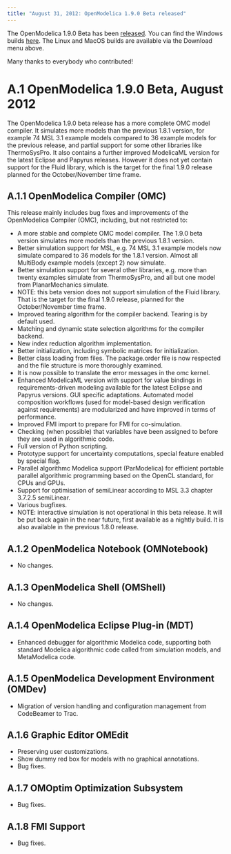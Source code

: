 ```yaml
---
title: "August 31, 2012: OpenModelica 1.9.0 Beta released"
---
```

The OpenModelica 1.9.0 Beta has been <a href="http://build.openmodelica.org/omc/builds/windows/releases/1.9.0/beta" target="_blank">released</a>. You can find the Windows builds&nbsp;<a href="http://build.openmodelica.org/omc/builds/windows/releases/1.9.0/beta" target="_blank">here</a>. The Linux and MacOS builds are available via the Download menu above.

Many thanks to everybody who contributed!

# <span lang="SV">A.1<span style="font: 7pt;"> </span></span><span lang="SV">OpenModelica 1.9.0 Beta, August 2012</span>

The OpenModelica 1.9.0 beta release has a more complete OMC model compiler. It simulates more models than the previous 1.8.1 version, for example 74 MSL 3.1 example models compared to 36 example models for the previous release, and partial support for some other libraries like ThermoSysPro. It also contains a further improved ModelicaML version for the latest Eclipse and Papyrus releases. However it does not yet contain support for the Fluid library, which is the target for the final 1.9.0 release planned for the October/November time frame.

## <span lang="SV">A.1.1<span style="font: 7pt;"> </span></span><span lang="SV">OpenModelica Compiler (OMC)</span>

This release mainly includes bug fixes and improvements of the OpenModelica Compiler (OMC), including, but not restricted to:

  * A more stable and complete OMC model compiler. The 1.9.0 beta version simulates more models than the previous 1.8.1 version.
  * Better simulation support for MSL, e.g. 74 MSL 3.1 example models now simulate compared to 36 models for the 1.8.1 version. Almost all MultiBody example models (except 2) now simulate.
  * Better simulation support for several other libraries, e.g. more than twenty examples simulate from ThermoSysPro, and all but one model from PlanarMechanics simulate.
  * NOTE: this beta version does not support simulation of the Fluid library. That is the target for the final 1.9.0 release, planned for the October/November time frame.
  * Improved tearing algorithm for the compiler backend. Tearing is by default used.
  * Matching and dynamic state selection algorithms for the compiler backend.
  * New index reduction algorithm implementation.
  * Better initialization, including symbolic matrices for initialization.
  * Better class loading from files. The package.order file is now respected and the file structure is more thoroughly examined.
  * It is now possible to translate the error messages in the omc kernel.
  * Enhanced ModelicaML version with support for value bindings in requirements-driven modeling available for the latest Eclipse and Papyrus versions. GUI specific adaptations. Automated model composition workflows (used for model-based design verification against requirements) are modularized and have improved in terms of performance.
  * Improved FMI import to prepare for FMI for co-simulation.
  * Checking (when possible) that variables have been assigned to before they are used in algorithmic code.
  * Full version of Python scripting.
  * Prototype support for uncertainty computations, special feature enabled by special flag.
  * Parallel algorithmc Modelica support (ParModelica) for efficient portable parallel algorithmic programming based on the OpenCL standard, for CPUs and GPUs.
  * Support for optimisation of semiLinear according to MSL 3.3 chapter 3.7.2.5 semiLinear.
  * Various bugfixes.
  * NOTE: interactive simulation is not operational in this beta release. It will be put back again in the near future, first available as a nightly build. It is also available in the previous 1.8.0 release.

## <span lang="SV">A.1.2<span style="font: 7pt;"> </span></span><span lang="SV">OpenModelica Notebook (OMNotebook)</span>

  * No changes.

## <span lang="SV">A.1.3<span style="font: 7pt;"> </span></span><span lang="SV">OpenModelica Shell (OMShell)</span>

  * No changes.

## A.1.4 <span style="font: 7pt;"></span>OpenModelica Eclipse Plug-in (MDT)

  * Enhanced debugger for algorithmic Modelica code, supporting both standard Modelica algorithmic code called from simulation models, and MetaModelica code.

## <span lang="SV">A.1.5<span style="font: 7pt;"> </span></span><span lang="SV">OpenModelica Development Environment (OMDev)</span>

  * Migration of version handling and configuration management from CodeBeamer to Trac.

## <span lang="SV">A.1.6<span style="font: 7pt;"> </span></span><span lang="SV">Graphic Editor OMEdit</span>

  * Preserving user customizations.
  * Show dummy red box for models with no graphical annotations.
  * Bug fixes.

## <span lang="SV">A.1.7<span style="font: 7pt;"> </span></span><span lang="SV">OMOptim Optimization Subsystem</span>

  * Bug fixes.

## <span lang="SV">A.1.8<span style="font: 7pt;"> </span></span><span lang="SV">FMI Support</span>

  * Bug fixes.
